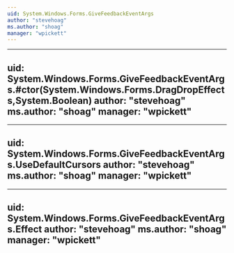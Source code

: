 ```yaml
---
uid: System.Windows.Forms.GiveFeedbackEventArgs
author: "stevehoag"
ms.author: "shoag"
manager: "wpickett"
---
```


---
uid: System.Windows.Forms.GiveFeedbackEventArgs.#ctor(System.Windows.Forms.DragDropEffects,System.Boolean)
author: "stevehoag"
ms.author: "shoag"
manager: "wpickett"
---

---
uid: System.Windows.Forms.GiveFeedbackEventArgs.UseDefaultCursors
author: "stevehoag"
ms.author: "shoag"
manager: "wpickett"
---

---
uid: System.Windows.Forms.GiveFeedbackEventArgs.Effect
author: "stevehoag"
ms.author: "shoag"
manager: "wpickett"
---
